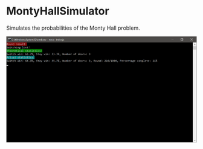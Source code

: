 # MontyHallSimulator
Simulates the probabilities of the Monty Hall problem.

![Screenshot](https://raw.githubusercontent.com/ihatecsv/MontyHallSimulator/master/screenshot.png)

